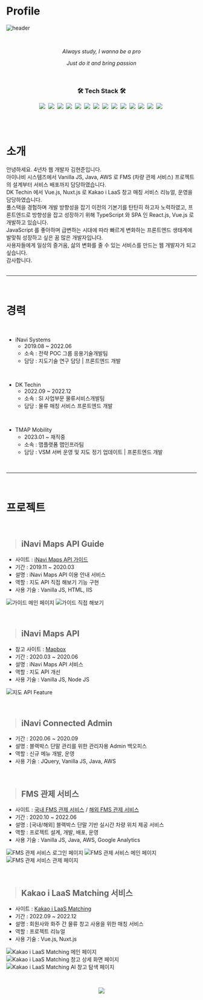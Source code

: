 # Profile

![header](https://capsule-render.vercel.app/api?text=HyunjoonKim&type=Rounded&color=97dbae&fontColor-ffffff&section=header&animation=twinkling)

<br>

<p align='center'><i>Always study, I wanna be a pro</i></p>

<p align='center'><i>Just do it and bring passion</i></p>

<br>

<h3 align="center">🛠 Tech Stack 🛠</h3>

<p align="center">
  <img src="https://img.shields.io/badge/HTML-E34F26?style=flat-square&logo=HTML5&logoColor=white"/></a>&nbsp 
  <img src="https://img.shields.io/badge/Javascript-ffb13b?style=flat-square&logo=javascript&logoColor=white"/></a>&nbsp 
  <img src="https://img.shields.io/badge/Vue-4FC08D?style=flat-square&logo=Vue.js&logoColor=white"/></a>&nbsp
  <img src="https://img.shields.io/badge/Node-339933?style=flat-square&logo=Node.js&logoColor=white"/></a>&nbsp
  <img src="https://img.shields.io/badge/Nuxt-00DC82?style=flat-square&logo=Nuxt.js&logoColor=white"/></a>&nbsp
  <img src="https://img.shields.io/badge/Vuetify-1867C0?style=flat-square&logo=Vuetify&logoColor=white"/></a>&nbsp
  <img src="https://img.shields.io/badge/Java-ED8B00?style=flat-square&logo=java&logoColor=white"/></a>&nbsp
  <img src="https://img.shields.io/badge/Spring-6DB33F?style=flat-square&logo=Spring&logoColor=white"/></a>&nbsp 
  <img src="https://img.shields.io/badge/SpringBoot-6DB33F?style=flat-square&logo=SpringBoot&logoColor=white"/></a>&nbsp
  <img src="https://img.shields.io/badge/MySQL-E6B91E?style=flat-square&logo=MySql&logoColor=white"/></a>&nbsp
  <img src="https://img.shields.io/badge/CentOS-262577?style=flat-square&logo=centOS&logoColor=white"/></a>&nbsp
  <img src="https://img.shields.io/badge/Docker-2496ED?style=flat-square&logo=Docker&logoColor=white"/></a>&nbsp
  <img src="https://img.shields.io/badge/AWS-333664?style=flat-square&logo=amazon-aws&logoColor=white"/></a>&nbsp
  <img src="https://img.shields.io/badge/Google_Analytics-E37400?style=flat-square&logo=google-analytics&logoColor=white"/></a>&nbsp  
</p>

<br><br>

# **소개**

안녕하세요. 4년차 웹 개발자 김현준입니다. 
<br>
아이나비 시스템즈에서 Vanilla JS, Java, AWS 로 FMS (차량 관제 서비스) 프로젝트의 설계부터 서비스 배포까지 담당하였습니다.
<br>
DK Techin 에서 Vue.js, Nuxt.js 로 Kakao i LaaS 창고 매칭 서비스 리뉴얼, 운영을 담당하였습니다.
<br>
풀스택을 경험하며 개발 방향성을 잡기 이전의 기본기를 탄탄히 하고자 노력하였고, 프론트엔드로 방향성을 잡고 성장하기 위해 TypeScript 와 SPA 인 React.js, Vue.js 로 개발하고 있습니다.
<br>
JavaScript 를 좋아하며 급변하는 시대에 따라 빠르게 변화하는 프론트엔드 생태계에 발맞춰 성장하고 싶은 꿈 많은 개발자입니다. 
<br>
사용자들에게 일상의 즐거움, 삶의 변화를 줄 수 있는 서비스를 만드는 웹 개발자가 되고 싶습니다.
<br>
감사합니다. 
<br><br>

***
<br>

# **경력**

<br>

- iNavi Systems
  + 2019.08 ~ 2022.06
  + 소속 : 전략 POC 그룹 응용기술개발팀
  + 담당 : 지도기술 연구 담당 | 프론트엔드 개발

<br>

- DK Techin
  + 2022.09 ~ 2022.12
  + 소속 : SI 사업부문 물류서비스개발팀
  + 담당 : 물류 매칭 서비스 프론트엔드 개발

<br>

- TMAP Mobility
  + 2023.01 ~ 재직중
  + 소속 : 맵플랫폼 맵인프라팀
  + 담당 : VSM 서버 운영 및 지도 정기 업데이트 | 프론트엔드 개발

<br>

***
<br>

# **프로젝트**

<br>

> ## iNavi Maps API Guide

- 사이트 : [iNavi Maps API 가이드](http://imapsapi.inavi.com/guide.html)
- 기간 : 2019.11 ~ 2020.03
- 설명 : iNavi Maps API 이용 안내 서비스
- 역할 : 지도 API 직접 해보기 기능 구현
- 사용 기술 : Vanilla JS, HTML, IIS

![가이드 메인 페이지](./images/iNavi_Maps_API_Guide_Main.PNG)
![가이드 직접 해보기](./images/iNavi_Maps_API_Guide_Request.PNG)

<br>

> ## iNavi Maps API

- 참고 사이트 : [Mapbox](https://www.mapbox.com/)
- 기간 : 2020.03 ~ 2020.06
- 설명 : iNavi Maps API 서비스
- 역할 : 지도 API 개선
- 사용 기술 : Vanilla JS, Node JS

![지도 API Feature](./images/iNavi_Maps_API_Feature.PNG)

<br>

> ## iNavi Connected Admin

- 기간 : 2020.06 ~ 2020.09
- 설명 : 블랙박스 단말 관리를 위한 관리자용 Admin 백오피스
- 역할 : 신규 메뉴 개발, 운영
- 사용 기술 : JQuery, Vanilla JS, Java, AWS

<br>

> ## FMS 관제 서비스

- 사이트 : [국내 FMS 관제 서비스](http://fms.inavisys.com/) / [해외 FMS 관제 서비스](https://www.thinkwareconnected.com/)
- 기간 : 2020.10 ~ 2022.06
- 설명 : [국내/해외] 블랙박스 단말 기반 실시간 차량 위치 제공 서비스
- 역할 : 프로젝트 설계, 개발, 배포, 운영
- 사용 기술 : Vanilla JS, Java, AWS, Google Analytics

![FMS 관제 서비스 로그인 페이지](./images/FMS_Login.PNG)
![FMS 관제 서비스 메인 페이지](./images/FMS_Main.PNG)
![FMS 관제 서비스 관제 페이지](./images/FMS_Location.PNG)

<br>

> ## Kakao i LaaS Matching 서비스

- 사이트 : [Kakao i LaaS Matching](https://kakaoilaas.com/?utm_source=google_pc&tum_medium=sa&utm_campaign=kakaoilaas&utm_term=laas&gclid=CjwKCAiAmuKbBhA2EiwAxQnt7z4cN4BIDDHQNVK5VerzfWIxS1J-oqHt0_zxYBpQz8YGyoFWJ8X0KRoCcaEQAvD_BwE)
- 기간 : 2022.09 ~ 2022.12
- 설명 : 회원사와 화주 간 물류 창고 사용을 위한 매칭 서비스
- 역할 : 프로젝트 리뉴얼
- 사용 기술 : Vue.js, Nuxt.js

![Kakao i LaaS Matching 메인 페이지](./images/KAKAO_i_LaaS_Matching_Main.png)
![Kakao i LaaS Matching 창고 상세 화면 페이지](./images/KAKAO_i_LaaS_Matching_Detail.png)
![Kakao i LaaS Matching AI 창고 탐색 페이지](./images/KAKAO_i_LaaS_Matching_AI.png)

<br>

<p align="center">
<a href="https://hits.seeyoufarm.com"><img src="https://hits.seeyoufarm.com/api/count/incr/badge.svg?url=https%3A%2F%2Fgithub.com%2FhyunjoonKim92&count_bg=%236BD9AB&title_bg=%235C5C5C&icon=github.svg&icon_color=%23D7D7D7&title=hits&edge_flat=false"/></a>
</p>